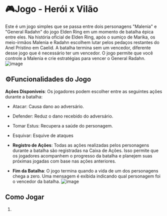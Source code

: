 # 🎮Jogo - Herói x Vilão

Este é um jogo simples que se passa entre dois personagens "Malenia" e "General Radahn" do jogo Elden Ring em um momento de batalha épica entre eles. Na história oficial de Elden Ring, após o sumiço de Marika, os meio-irmãos Malenia e Radahn escolhem lutar pelos pedaços restantes do Anel Prístino em Caelid. A batalha termina sem um vencedor, diferente desse jogo que é necessário ter um vencedor. O jogo permite que você controle a Malenia e crie estratégias para vencer o General Radahn.
![image](https://github.com/ITzspi/jogo-heroi-vilao/assets/141787351/ecb16ab5-bc50-4bfe-9d87-1d38f0ab103b)


## ⚙️Funcionalidades do Jogo
**Ações Disponíveis**: Os jogadores podem escolher entre as seguintes ações durante a batalha:
  - Atacar: Causa dano ao adversário.
  - Defender: Reduz o dano recebido do adversário.
  - Tomar Estus: Recupera a saúde do personagem.
  - Esquivar: Esquive de ataques

- **Registro de Ações**: Todas as ações realizadas pelos personagens durante a batalha são registradas na Caixa de Ações. Isso permite que os jogadores acompanhem o progresso da batalha e planejem suas próximas jogadas com base nas ações anteriores.

- **Fim da Batalha**: O jogo termina quando a vida de um dos personagens chega a zero. Uma mensagem é exibida indicando qual personagem foi o vencedor da batalha.
![image](https://github.com/ITzspi/jogo-heroi-vilao/assets/141787351/1471a5e8-a546-4858-9470-a32d2f58908b)



## Como Jogar

1. 

